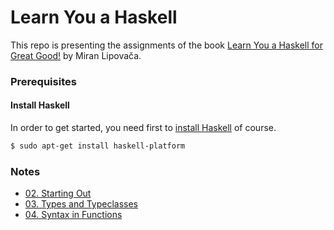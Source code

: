 # Learn You a Haskell

This repo is presenting the assignments of the book [Learn You a Haskell for Great Good!](http://learnyouahaskell.com/) by Miran Lipovača.

### Prerequisites
#### Install Haskell
In order to get started, you need first to [install Haskell](https://www.haskell.org/platform/) of course.
```bash
$ sudo apt-get install haskell-platform
```

### Notes
- [02. Starting Out](02_starting_out/starting_out.md)
- [03. Types and Typeclasses](03_types_and_typeclasses/types_and_typeclasses.md)
- [04. Syntax in Functions](04_syntax_in_functions/syntax_in_functions.md)